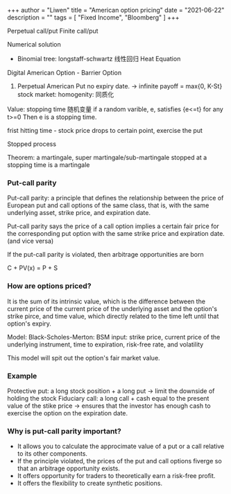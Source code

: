 +++
author = "Liwen"
title = "American option pricing"
date = "2021-06-22"
description = ""
tags = [
    "Fixed Income", "Bloomberg"
]
+++

Perpetual call/put
Finite call/put

Numerical solution
- Binomial tree: longstaff-schwartz
线性回归
Heat Equation

Digital American Option - Barrier Option

1. Perpetual American Put
no expiry date. -> infinite
payoff = max{0, K-St}
stock market: homogenity: 同质化

Value: stopping time 随机变量
if a random varible, e, satisfies {e<=t} for any t>=0
Then e is a stopping time.

frist hitting time - stock price drops to certain point, exercise the put

Stopped process

Theorem: a martingale, super martingale/sub-martingale stopped
at a stopping time is a martingale

### Put-call parity
Put-call parity: a principle that defines the relationship between the price of
European put and call options of the same class, that is, with the same 
underlying asset, strike price, and expiration date.

Put-call parity says the price of a call option implies a certain fair price for the corresponding
put option with the same strike price and expiration date. (and vice versa)

If the put-call parity is violated, then arbitrage opportunities are born

C + PV(x) = P + S

### How are options priced?
It is the sum of its intrinsic value, which is the difference between the current price
of the current price of the underlying asset and the option's strike pirce,
and time value, which directly related to the time left until that option's expiry.

Model:
Black-Scholes-Merton: BSM
input: strike price, current price of the underlying instrument, time to expiration, risk-free rate,
and volatility

This model will spit out the option's fair market value.

### Example
Protective put: a long stock position + a long put -> limit the downside of holding the stock
Fiduciary call: a long call + cash equal to the present value of the stike price -> ensures that 
the investor has enough cash to exercise the option on the expiration date.

### Why is put-call parity important?
- It allows you to calculate the approcimate value of a put or a call relative to its other components.
- If the principle violated, the prices of the put and call options fiverge so that an arbitrage opportunity exists.
- It offers opportunity for traders to theoretically earn a risk-free profit.
- It offers the flexibility to create synthetic positions.
